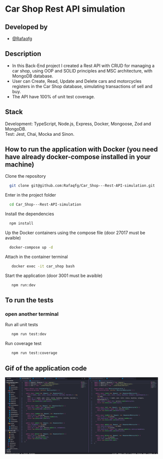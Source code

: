 # Car Shop Rest API simulation

## Developed by
- [@Rafaqfg](https://www.linkedin.com/in/rafaelqfg/)
## Description
- In this Back-End project I created a Rest API with CRUD for managing a car shop, using OOP and SOLID principles and MSC architecture, with MongoDB database.<br>
- User can Create, Read, Update and Delete cars and motorcycles registers in the Car Shop database, simulating transactions of sell and buy.
- The API have 100% of unit test coverage.

## Stack
Development: TypeScript, Node.js, Express, Docker, Mongoose, Zod and MongoDB. <br>
Test: Jest, Chai, Mocka and Sinon.
## How to run the application with Docker (you need have already docker-compose installed in your machine)<br>
Clone the repository
```bash
  git clone git@github.com:Rafaqfg/Car_Shop---Rest-API-simulation.git
```
Enter in the project folder
```bash
  cd Car_Shop---Rest-API-simulation
```
Install the dependencies
```bash
  npm install
```
Up the Docker containers using the compose file (door 27017 must be avaible)
```bash
  docker-compose up -d
```
Attach in the container terminal
```bash
   docker exec -it car_shop bash
```
Start the application (door 3001 must be avaible)
```bash
   npm run:dev
```
## To run the tests
### open another terminal
Run all unit tests
```bash
   npm run test:dev
```
Run coverage test
```bash
   npm run test:coverage
```
##
## Gif of the application code
![](https://github.com/Rafaqfg/Car_Shop---Rest-API-simulation/blob/main/car_shop.gif)
